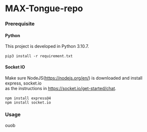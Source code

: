 # MAX-Tongue-repo
### Prerequisite
#### Python
This project is developed in Python 3.10.7.
<br>
<br>   `pip3 install -r requirement.txt` 
<br>
#### Socket IO
Make sure NodeJS(https://nodejs.org/en/) is downloaded and install express, socket.io <br>
as the instructions in https://socket.io/get-started/chat. 
<br>
<br> `npm install express@4`
<br> `npm install socket.io`
<br>
### Usage
ouob
